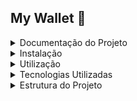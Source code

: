 ## My Wallet :money_with_wings:

<details>
<summary>Documentação do Projeto</summary>

Este é um projeto em Node, Express e MongoDb
</details>


<details>
<summary>Instalação</summary>

Para rodar o projeto, primeiro clone este repositório usando o comando:

```
git clone https://github.com/seu-usuario/nome-do-projeto.git
```
Em seguida, instale as dependências usando o gerenciador de pacotes de sua escolha. Recomendo o uso do npm:
  
```
npm install
```
Crie um arquivo <span style="color: green"> .env </span> na raiz do projeto e defina as seguintes variáveis de ambiente:

      MONGO_URI=<URL_BASE_DA_API>

</details>


<details>
<summary>Utilização</summary>

Para rodar o projeto em um servidor de desenvolvimento, execute o seguinte comando:

```
npm start

npm run dev
```
Isso irá iniciar um servidor de desenvolvimento em **localhost:3000**, onde você pode visualizar a aplicação em seu navegador.
</details>


<details>
<summary>Tecnologias Utilizadas</summary>

- Node.js 14.0.0
- Express 4.18.2
- MongoDB 4.4.10
- Visual Studio Code
- Git e GitHub

</details>

<details>
<summary>Estrutura do Projeto</summary>

A estrutura do projeto é organizada da seguinte maneira:

- `src/`:  contém todo o código-fonte da aplicação.

  - `controllers/`: contém os controladores da aplicação.  
    - `user.controller.js`: controlador para usuários. 

  - `database/`: contém o arquivo de conexão com o banco de dados. 
    - `db.js`: arquivo de conexão com o banco de dados. 

  - `schemas/`: contém os esquemas do banco de dados. 
   - `transactionSchema.js`: esquema para transações financeiras. 
   - `userSchema.js`: esquema para usuários. 
   
  `index.js`: arquivo principal que inicializa a aplicação. 

</details>
